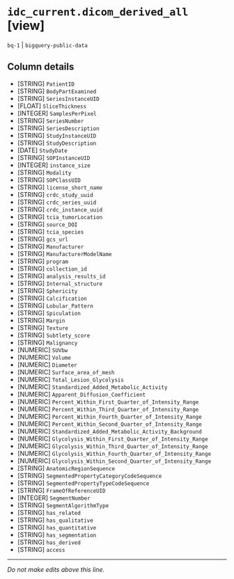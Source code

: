 # `idc_current.dicom_derived_all` [view]
`bq-1` | `bigquery-public-data`

## Column details
* [STRING]    `PatientID`
* [STRING]    `BodyPartExamined`
* [STRING]    `SeriesInstanceUID`
* [FLOAT]     `SliceThickness`
* [INTEGER]   `SamplesPerPixel`
* [STRING]    `SeriesNumber`
* [STRING]    `SeriesDescription`
* [STRING]    `StudyInstanceUID`
* [STRING]    `StudyDescription`
* [DATE]      `StudyDate`
* [STRING]    `SOPInstanceUID`
* [INTEGER]   `instance_size`
* [STRING]    `Modality`
* [STRING]    `SOPClassUID`
* [STRING]    `license_short_name`
* [STRING]    `crdc_study_uuid`
* [STRING]    `crdc_series_uuid`
* [STRING]    `crdc_instance_uuid`
* [STRING]    `tcia_tumorLocation`
* [STRING]    `source_DOI`
* [STRING]    `tcia_species`
* [STRING]    `gcs_url`
* [STRING]    `Manufacturer`
* [STRING]    `ManufacturerModelName`
* [STRING]    `program`
* [STRING]    `collection_id`
* [STRING]    `analysis_results_id`
* [STRING]    `Internal_structure`
* [STRING]    `Sphericity`
* [STRING]    `Calcification`
* [STRING]    `Lobular_Pattern`
* [STRING]    `Spiculation`
* [STRING]    `Margin`
* [STRING]    `Texture`
* [STRING]    `Subtlety_score`
* [STRING]    `Malignancy`
* [NUMERIC]   `SUVbw`
* [NUMERIC]   `Volume`
* [NUMERIC]   `Diameter`
* [NUMERIC]   `Surface_area_of_mesh`
* [NUMERIC]   `Total_Lesion_Glycolysis`
* [NUMERIC]   `Standardized_Added_Metabolic_Activity`
* [NUMERIC]   `Apparent_Diffusion_Coefficient`
* [NUMERIC]   `Percent_Within_First_Quarter_of_Intensity_Range`
* [NUMERIC]   `Percent_Within_Third_Quarter_of_Intensity_Range`
* [NUMERIC]   `Percent_Within_Fourth_Quarter_of_Intensity_Range`
* [NUMERIC]   `Percent_Within_Second_Quarter_of_Intensity_Range`
* [NUMERIC]   `Standardized_Added_Metabolic_Activity_Background`
* [NUMERIC]   `Glycolysis_Within_First_Quarter_of_Intensity_Range`
* [NUMERIC]   `Glycolysis_Within_Third_Quarter_of_Intensity_Range`
* [NUMERIC]   `Glycolysis_Within_Fourth_Quarter_of_Intensity_Range`
* [NUMERIC]   `Glycolysis_Within_Second_Quarter_of_Intensity_Range`
* [STRING]    `AnatomicRegionSequence`
* [STRING]    `SegmentedPropertyCategoryCodeSequence`
* [STRING]    `SegmentedPropertyTypeCodeSequence`
* [STRING]    `FrameOfReferenceUID`
* [INTEGER]   `SegmentNumber`
* [STRING]    `SegmentAlgorithmType`
* [STRING]    `has_related`
* [STRING]    `has_qualitative`
* [STRING]    `has_quantitative`
* [STRING]    `has_segmentation`
* [STRING]    `has_derived`
* [STRING]    `access`

-------------------------------------------------------------------------------
*Do not make edits above this line.*
